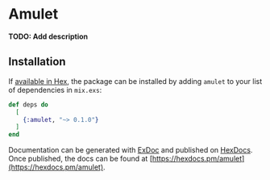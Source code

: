 # Amulet

**TODO: Add description**

## Installation

If [available in Hex](https://hex.pm/docs/publish), the package can be installed
by adding `amulet` to your list of dependencies in `mix.exs`:

```elixir
def deps do
  [
    {:amulet, "~> 0.1.0"}
  ]
end
```

Documentation can be generated with [ExDoc](https://github.com/elixir-lang/ex_doc)
and published on [HexDocs](https://hexdocs.pm). Once published, the docs can
be found at [https://hexdocs.pm/amulet](https://hexdocs.pm/amulet).

